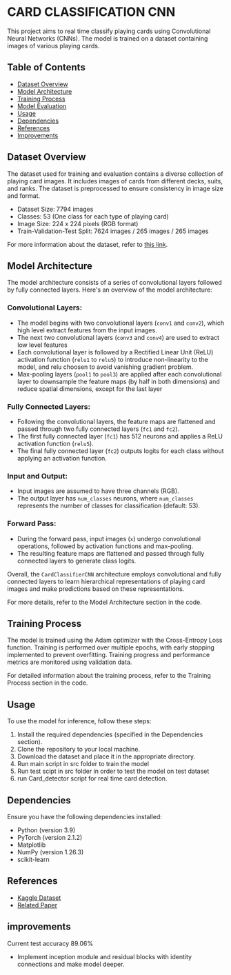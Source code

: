 # CARD CLASSIFICATION CNN

This project aims to real time classify playing cards using Convolutional Neural Networks (CNNs). The model is trained on a dataset containing images of various playing cards.

## Table of Contents

- [Dataset Overview](#dataset-overview)
- [Model Architecture](#model-architecture)
- [Training Process](#training-process)
- [Model Evaluation](#model-evaluation)
- [Usage](#usage)
- [Dependencies](#dependencies)
- [References](#references)
- [Improvements](#improvements)


## Dataset Overview

The dataset used for training and evaluation contains a diverse collection of playing card images. It includes images of cards from different decks, suits, and ranks. The dataset is preprocessed to ensure consistency in image size and format.

- Dataset Size: 7794 images
- Classes: 53 (One class for each type of playing card)
- Image Size: 224 x 224 pixels (RGB format)
- Train-Validation-Test Split: 7624 images / 265 images / 265 images

For more information about the dataset, refer to [this link](https://www.kaggle.com/datasets/gpiosenka/cards-image-datasetclassification).

## Model Architecture

The model architecture consists of a series of convolutional layers followed by fully connected layers. Here's an overview of the model architecture:

### Convolutional Layers:

- The model begins with two convolutional layers (`conv1` and `conv2`), which high level extract features from the input images.
- The next two convolutional layers (`conv3` and `conv4`) are used to extract low level features
- Each convolutional layer is followed by a Rectified Linear Unit (ReLU) activation function (`relu1` to `relu5`) to introduce non-linearity to the model, and relu choosen to avoid vanishing gradient problem.
- Max-pooling layers (`pool1` to `pool3`) are applied after each convolutional layer to downsample the feature maps (by half in both dimensions) and reduce spatial dimensions, except for the last layer



### Fully Connected Layers:

- Following the convolutional layers, the feature maps are flattened and passed through two fully connected layers (`fc1` and `fc2`).
- The first fully connected layer (`fc1`) has 512 neurons and applies a ReLU activation function (`relu5`).
- The final fully connected layer (`fc2`) outputs logits for each class without applying an activation function.

### Input and Output:

- Input images are assumed to have three channels (RGB).
- The output layer has `num_classes` neurons, where `num_classes` represents the number of classes for classification (default: 53).

### Forward Pass:

- During the forward pass, input images (`x`) undergo convolutional operations, followed by activation functions and max-pooling.
- The resulting feature maps are flattened and passed through fully connected layers to generate class logits.

Overall, the `CardClassifierCNN` architecture employs convolutional and fully connected layers to learn hierarchical representations of playing card images and make predictions based on these representations.

For more details, refer to the Model Architecture section in the code.

## Training Process

The model is trained using the Adam optimizer with the Cross-Entropy Loss function. Training is performed over multiple epochs, with early stopping implemented to prevent overfitting. Training progress and performance metrics are monitored using validation data.

For detailed information about the training process, refer to the Training Process section in the code.



## Usage

To use the model for inference, follow these steps:

1. Install the required dependencies (specified in the Dependencies section).
2. Clone the repository to your local machine.
3. Download the dataset and place it in the appropriate directory.
4. Run main script in src folder to train the model
5. Run test scipt in src folder in order to test the model on test dataset
6. run Card_detector script for real time card detection.

## Dependencies

Ensure you have the following dependencies installed:

- Python (version 3.9)
- PyTorch (version 2.1.2)
- Matplotlib
- NumPy (version 1.26.3)
- scikit-learn

## References

- [Kaggle Dataset](https://www.kaggle.com/datasets/gpiosenka/cards-image-datasetclassification)
- [Related Paper](https://www.kaggle.com/code/robikscube/train-your-first-pytorch-model-card-classifier)

## improvements

Current test accuracy 89.06%

- Implement inception module and residual blocks with identity connections and make model deeper.